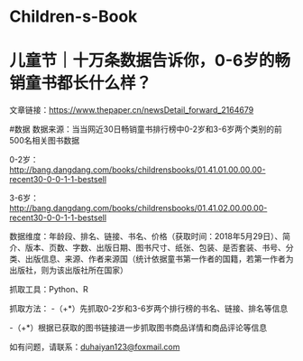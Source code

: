 # Children-s-Book
儿童节｜十万条数据告诉你，0-6岁的畅销童书都长什么样？
=========

文章链接：https://www.thepaper.cn/newsDetail_forward_2164679

#数据
数据来源：当当网近30日畅销童书排行榜中0-2岁和3-6岁两个类别的前500名相关图书数据

0-2岁：http://bang.dangdang.com/books/childrensbooks/01.41.01.00.00.00-recent30-0-0-1-1-bestsell

3-6岁：http://bang.dangdang.com/books/childrensbooks/01.41.02.00.00.00-recent30-0-0-1-1-bestsell

数据维度：年龄段、排名、链接、书名、价格（获取时间：2018年5月29日）、简介、版本、页数、字数、出版日期、图书尺寸、纸张、包装、是否套装、书号、分类、出版信息、来源、作者来源国（统计依据童书第一作者的国籍，若第一作者为出版社，则为该出版社所在国家）


抓取工具：Python、R

抓取方法：
-（+*）先抓取0-2岁和3-6岁两个排行榜的书名、链接、排名等信息

-（+*）根据已获取的图书链接进一步抓取图书商品详情和商品评论等信息


如有问题，请联系：duhaiyan123@foxmail.com

